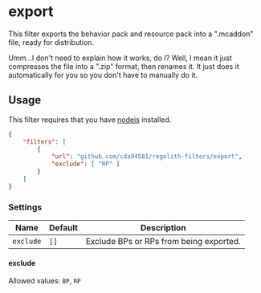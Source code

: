 # export
This filter exports the behavior pack and resource pack into a ".mcaddon" file, ready for distribution.

Umm...I don't need to explain how it works, do I? Well, I mean it just compresses the file into a ".zip" format, then renames it. It just does it automatically for you so you don't have to manually do it.

## Usage
This filter requires that you have [nodejs](https://nodejs.org/en/) installed.

```json
{
	"filters": [
		{
			"url": "github.com/cda94581/regolith-filters/export",
			"exclude": [ "RP" ]
		}
	]
}
```

### Settings

Name | Default | Description
---- | ------- | -----------
`exclude` | `[]` | Exclude BPs or RPs from being exported.

#### exclude
Allowed values: `BP`, `RP`